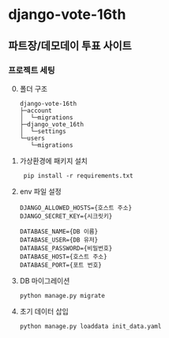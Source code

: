 # django-vote-16th
## 파트장/데모데이 투표 사이트

### 프로젝트 세팅
0. 폴더 구조
    ```
   django-vote-16th
   ├─account
   │  └─migrations
   ├─django_vote_16th
   │  └─settings
   └─users
       └─migrations
   ```
1. 가상환경에 패키지 설치
   ```shell
    pip install -r requirements.txt
    ```
2. env 파일 설정
    ```shell
    DJANGO_ALLOWED_HOSTS={호스트 주소}
    DJANGO_SECRET_KEY={시크릿키}
    
    DATABASE_NAME={DB 이름}
    DATABASE_USER={DB 유저}
    DATABASE_PASSWORD={비밀번호}
    DATABASE_HOST={호스트 주소}
    DATABASE_PORT={포트 번호}
   ```
3. DB 마이그레이션
    ```shell
   python manage.py migrate
   ```
4. 초기 데이터 삽입
    ```shell
   python manage.py loaddata init_data.yaml
   ```

